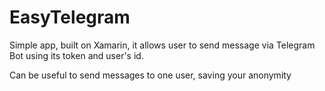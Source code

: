 # EasyTelegram
Simple app, built on Xamarin, it allows user to send message via Telegram Bot using its token and user's id.

Can be useful to send messages to one user, saving your anonymity 
